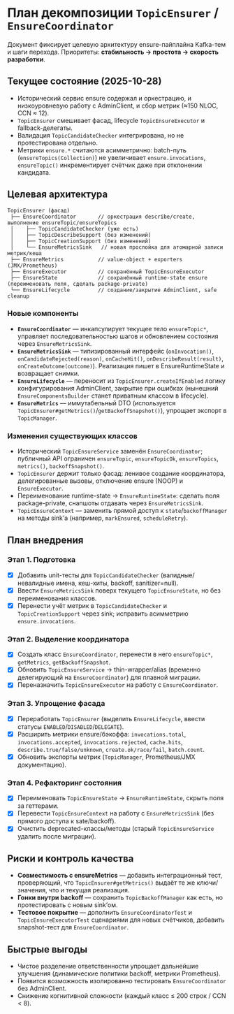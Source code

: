 # План декомпозиции `TopicEnsurer` / `EnsureCoordinator`

Документ фиксирует целевую архитектуру ensure-пайплайна Kafka-тем и шаги перехода.
Приоритеты: **стабильность → простота → скорость разработки**.

## Текущее состояние (2025-10-28)
- Исторический сервис ensure содержал и оркестрацию, и низкоуровневую работу с AdminClient, и сбор метрик (≈150 NLOC, CCN ≈ 12).
- `TopicEnsurer` смешивает фасад, lifecycle `TopicEnsureExecutor` и fallback-делегаты.
- Валидация `TopicCandidateChecker` интегрирована, но не протестирована отдельно.
- Метрики `ensure.*` считаются асимметрично: batch-путь (`ensureTopics(Collection)`) не увеличивает `ensure.invocations`, `ensureTopic()` инкрементирует счётчик даже при отклонении кандидата.

## Целевая архитектура

```
TopicEnsurer (фасад)
 ├── EnsureCoordinator       // оркестрация describe/create, выполнение ensureTopic/ensureTopics
 │    ├── TopicCandidateChecker (уже есть)
 │    ├── TopicDescribeSupport (без изменений)
 │    ├── TopicCreationSupport (без изменений)
 │    └── EnsureMetricsSink   // новая прослойка для атомарной записи метрик/кеша
 ├── EnsureMetrics           // value-object + exporters (JMX/Prometheus)
 ├── EnsureExecutor          // сохранённый TopicEnsureExecutor
 ├── EnsureState             // сохранённый runtime-state ensure (переименовать поля, сделать package-private)
 └── EnsureLifecycle         // создание/закрытие AdminClient, safe cleanup
```

### Новые компоненты
- **`EnsureCoordinator`** — инкапсулирует текущее тело `ensureTopic*`, управляет последовательностью шагов и обновлением состояния через `EnsureMetricsSink`.
- **`EnsureMetricsSink`** — типизированный интерфейс (`onInvocation()`, `onCandidateRejected(reason)`, `onCacheHit()`, `onDescribeResult(result)`, `onCreateOutcome(outcome)`). Реализация пишет в EnsureRuntimeState и возвращает снимки.
- **`EnsureLifecycle`** — переносит из `TopicEnsurer.createIfEnabled` логику конфигурирования AdminClient, закрытие при ошибках (нынешний `EnsureComponentsBuilder` станет приватным классом в lifecycle).
- **`EnsureMetrics`** — иммутабельный DTO (используется `TopicEnsurer#getMetrics()`/`getBackoffSnapshot()`), упрощает экспорт в `TopicManager`.

### Изменения существующих классов
- Исторический `TopicEnsureService` заменён `EnsureCoordinator`; публичный API ограничен `ensureTopic`, `ensureTopicOk`, `ensureTopics`, `metrics()`, `backoffSnapshot()`.
- `TopicEnsurer` держит только фасад: ленивое создание координатора, делегированные вызовы, отключение ensure (NOOP) и `EnsureExecutor`.
- Переименование runtime-state → `EnsureRuntimeState`: сделать поля package-private, снапшоты отдавать через `EnsureMetricsSink`.
- `TopicEnsureContext` — заменить прямой доступ к `state`/`backoffManager` на методы sink’а (например, `markEnsured`, `scheduleRetry`).

## План внедрения

### Этап 1. Подготовка
- [x] Добавить unit-тесты для `TopicCandidateChecker` (валидные/невалидные имена, кеш-хиты, backoff, sanitizer=null).
- [x] Ввести `EnsureMetricsSink` поверх текущего `TopicEnsureState`, но без переименования классов.
- [x] Перенести учёт метрик в `TopicCandidateChecker` и `TopicCreationSupport` через sink; исправить асимметрию `ensure.invocations`.

### Этап 2. Выделение координатора
- [x] Создать класс `EnsureCoordinator`, перенести в него `ensureTopic*`, `getMetrics`, `getBackoffSnapshot`.
- [x] Обновить `TopicEnsureService` → thin-wrapper/alias (временно делегирующий на `EnsureCoordinator`) для плавной миграции.
- [x] Переназначить `TopicEnsureExecutor` на работу с `EnsureCoordinator`.

### Этап 3. Упрощение фасада
- [x] Переработать `TopicEnsurer` (выделить `EnsureLifecycle`, ввести статусы `ENABLED`/`DISABLED`/`DELEGATE`).
- [x] Расширить метрики ensure/бэкоффа: `invocations.total`, `invocations.accepted`, `invocations.rejected`, `cache.hits`, `describe.true/false/unknown`, `create.ok/race/fail`, `batch.count`.
- [x] Обновить экспорты метрик (`TopicManager`, Prometheus/JMX документацию).

### Этап 4. Рефакторинг состояния
- [x] Переименовать `TopicEnsureState` → `EnsureRuntimeState`, скрыть поля за геттерами.
- [x] Перевести `TopicEnsureContext` на работу с `EnsureMetricsSink` (без прямого доступа к sate/backoff).
- [x] Очистить deprecated-классы/методы (старый `TopicEnsureService` удалить после миграции).

## Риски и контроль качества
- **Совместимость с ensureMetrics** — добавить интеграционный тест, проверяющий, что `TopicEnsurer#getMetrics()` выдаёт те же ключи/значения, что и текущая реализация.
- **Гонки внутри backoff** — сохранить `TopicBackoffManager` как есть, но протестировать с новым sink’ом.
- **Тестовое покрытие** — дополнить `EnsureCoordinatorTest` и `TopicEnsureExecutorTest` сценариями для новых счётчиков, добавить snapshot-тест для `EnsureCoordinator`.

## Быстрые выгоды
- Чистое разделение ответственности упрощает дальнейшие улучшения (динамические политики backoff, метрики Prometheus).
- Появится возможность изолированно тестировать `EnsureCoordinator` без AdminClient.
- Снижение когнитивной сложности (каждый класс ≤ 200 строк / CCN < 8).
